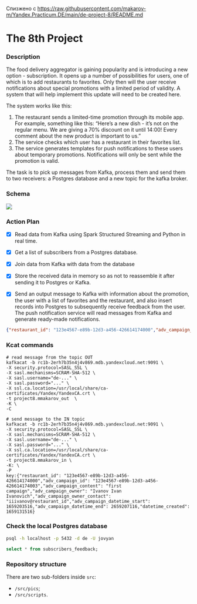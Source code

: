 Спизжено с https://raw.githubusercontent.com/makarov-m/Yandex.Practicum.DE/main/de-project-8/README.md

# The 8th Project

### Description
The food delivery aggregator is gaining popularity and is introducing a new option - subscription. It opens up a number of possibilities for users, one of which is to add restaurants to favorites. Only then will the user receive notifications about special promotions with a limited period of validity. A system that will help implement this update will need to be created here.

The system works like this:
1. The restaurant sends a limited-time promotion through its mobile app. For example, something like this: “Here’s a new dish - it’s not on the regular menu. We are giving a 70% discount on it until 14:00! Every comment about the new product is important to us.”
2. The service checks which user has a restaurant in their favorites list.
3. The service generates templates for push notifications to these users about temporary promotions. Notifications will only be sent while the promotion is valid.

The task is to pick up messages from Kafka, process them and send them to two receivers: a Postgres database and a new topic for the kafka broker.

### Schema
![](src/pics/schema.png)

### Action Plan

- [x] Read data from Kafka using Spark Structured Streaming and Python in real time.

- [x] Get a list of subscribers from a Postgres database.

- [x] Join data from Kafka with data from the database

- [x] Store the received data in memory so as not to reassemble it after sending it to Postgres or Kafka.

- [x] Send an output message to Kafka with information about the promotion, the user with a list of favorites and the restaurant, and also insert records into Postgres to subsequently receive feedback from the user. The push notification service will read messages from Kafka and generate ready-made notifications.

```json
{"restaurant_id": "123e4567-e89b-12d3-a456-426614174000","adv_campaign_id": "123e4567-e89b-12d3-a456-426614174003","adv_campaign_content": "first campaign","adv_campaign_owner": "Ivanov Ivan Ivanovich","adv_campaign_owner_contact": "iiivanov@restaurant.ru","adv_campaign_datetime_start": 1659203516,"adv_campaign_datetime_end": 2659207116,"datetime_created": 1659131516}
```

### Kcat commands

```
# read message from the topic OUT
kafkacat -b rc1b-2erh7b35n4j4v869.mdb.yandexcloud.net:9091 \
-X security.protocol=SASL_SSL \
-X sasl.mechanisms=SCRAM-SHA-512 \
-X sasl.username="de-..." \
-X sasl.password="..." \
-X ssl.ca.location=/usr/local/share/ca-certificates/Yandex/YandexCA.crt \
-t project8.mmakarov_out  \
-K \
-C 
```

```
# send message to the IN topic
kafkacat -b rc1b-2erh7b35n4j4v869.mdb.yandexcloud.net:9091 \
-X security.protocol=SASL_SSL \
-X sasl.mechanisms=SCRAM-SHA-512 \
-X sasl.username="de-..." \
-X sasl.password="..." \
-X ssl.ca.location=/usr/local/share/ca-certificates/Yandex/YandexCA.crt \
-t project8.mmakarov_in \
-K: \
-P 
key:{"restaurant_id": "123e4567-e89b-12d3-a456-426614174000","adv_campaign_id": "123e4567-e89b-12d3-a456-426614174003","adv_campaign_content": "first campaign","adv_campaign_owner": "Ivanov Ivan Ivanovich","adv_campaign_owner_contact": "iiivanov@restaurant_id","adv_campaign_datetime_start": 1659203516,"adv_campaign_datetime_end": 2659207116,"datetime_created": 1659131516}
```

### Check the local Postgres database

```bash
psql -h localhost -p 5432 -d de -U jovyan
```

```sql
select * from subscribers_feedback;
```

### Repository structure

There are two sub-folders inside `src`:
- `/src/pics`;
- `/src/scripts`.